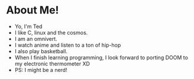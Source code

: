 # About Me!

- Yo, I'm Ted 
- I like C, linux and the cosmos. 
- I am an omnivert. 
- I watch anime and listen to a ton of hip-hop 
- I also play basketball. 
- When I finish learning programming, I look forward to porting DOOM to my electronic thermometer XD
- PS: I might be a nerd! 
